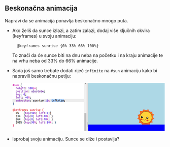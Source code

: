 ## Beskonačna animacija

Napravi da se animacija ponavlja beskonačno mnogo puta.

+ Ako želiš da sunce izlazi, a zatim zalazi, dodaj više ključnih okvira (keyframes) u svoju animaciju:
    
        @keyframes sunrise {0% 33% 66% 100%}
        
    
    To znači da će sunce biti na dnu neba na početku i na kraju animacije te na vrhu neba od 33% do 66% animacije.

+ Sada još samo trebate dodati riječ `infinite` na `#sun` animaciju kako bi napravili beskonačnu petlju:
    
    ![screenshot](images/sunrise-infinite.png)

+ Isprobaj svoju animaciju. Sunce se diže i postavlja?